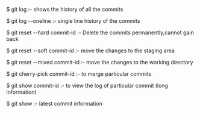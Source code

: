 $ git log :- shows the history of all the commits

$ git log --oneline :- single line history of the commits

$ git reset --hard commit-id :- Delete the commits permanently,cannot gain back

$ git reset --soft commit-id :- move the changes to the staging area

$ git reset --mixed commit-id :- move the changes to the working directory

$ git cherry-pick commit-id :- to merge particular commits

$ git show commit-id :- to view the log of particular commit (long information)

$ git show :- latest commit information



